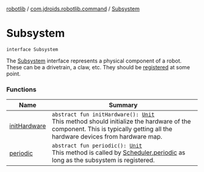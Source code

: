 [robotlib](../../index.md) / [com.jdroids.robotlib.command](../index.md) / [Subsystem](./index.md)

# Subsystem

`interface Subsystem`

The [Subsystem](./index.md) interface represents a physical component of a robot. These
can be a drivetrain, a claw, etc. They should be
[registered](../-scheduler/register.md) at some point.

### Functions

| Name | Summary |
|---|---|
| [initHardware](init-hardware.md) | `abstract fun initHardware(): `[`Unit`](https://kotlinlang.org/api/latest/jvm/stdlib/kotlin/-unit/index.html)<br>This method should initialize the hardware of the component. This is typically getting all the hardware devices from hardware map. |
| [periodic](periodic.md) | `abstract fun periodic(): `[`Unit`](https://kotlinlang.org/api/latest/jvm/stdlib/kotlin/-unit/index.html)<br>This method is called by [Scheduler.periodic](../-scheduler/periodic.md) as long as the subsystem is registered. |
